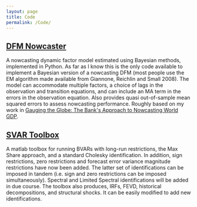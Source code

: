 ```yaml
---
layout: page
title: Code
permalink: /Code/
---
```



## [DFM Nowcaster](https://github.com/genekindberg/DFM-Nowcaster)


A nowcasting dynamic factor model estimated using Bayesian methods, implemented in Python. As far as I know this is the only code available to implement a Bayesian version of a nowcasting DFM (most people use the EM algorithm made available from Giannone, Reichlin and Small 2008). The model can accommodate multiple factors, a choice of lags in the observation and transition equations, and can include an MA term in the errors in the observation equation. Also provides quasi out-of-sample mean squared errors to assess nowcasting performance. Roughly based on my work in [Gauging the Globe: The Bank's Approach to Nowcasting World GDP](https://www.bankofengland.co.uk/quarterly-bulletin/2018/2018-q3/gauging-the-globe-the-banks-approach-to-nowcasting-world-gdp).

## [SVAR Toolbox](https://github.com/genekindberg/SVAR_tools)
A matlab toolbox for running BVARs with long-run restrictions, the Max Share approach, and a standard Cholesky identification. In addition, sign restrictions, zero restrictions and forecast error variance magnitude restrictions have now been added. The latter set of identifications can be imposed in tandem (i.e. sign and zero restrictions can be imposed simultaneously). Spectral and Limited Spectral identifications will be added in due course. The toolbox also produces, IRFs, FEVD, historical decompositions, and structural shocks. It can be easily modified to add new identifications. 

